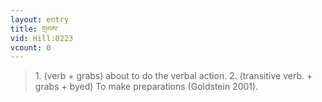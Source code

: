 ```yaml
---
layout: entry
title: གྲབས་
vid: Hill:0223
vcount: 0
---
```

> 1\. (verb + grabs) about to do the verbal action\. 2\. (transitive verb\. + grabs + byed) To make preparations (Goldstein 2001)\.

